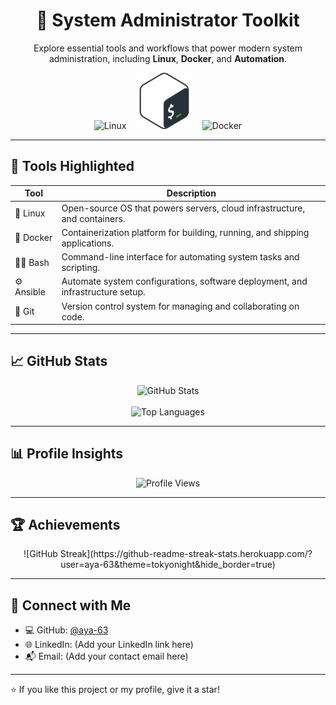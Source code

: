 <h1 align="center">🚀 System Administrator Toolkit</h1>

<p align="center">
  Explore essential tools and workflows that power modern system administration, including <strong>Linux</strong>, <strong>Docker</strong>, and <strong>Automation</strong>.
</p>

<p align="center">
  <img src="https://upload.wikimedia.org/wikipedia/commons/a/af/Tux.png" alt="Linux" width="120"/>
  &nbsp;&nbsp;
  <img src="https://raw.githubusercontent.com/devicons/devicon/master/icons/bash/bash-original.svg" alt="Bash" width="90"/>
  &nbsp;&nbsp;
  <img src="https://www.vectorlogo.zone/logos/docker/docker-official.svg" alt="Docker" width="100"/>
</p>

---

## 🧰 Tools Highlighted

| Tool          | Description                                                                  |
|---------------|------------------------------------------------------------------------------|
| 🐧 Linux      | Open-source OS that powers servers, cloud infrastructure, and containers.     |
| 🐳 Docker     | Containerization platform for building, running, and shipping applications.  |
| 🧑‍💻 Bash      | Command-line interface for automating system tasks and scripting.            |
| ⚙️ Ansible    | Automate system configurations, software deployment, and infrastructure setup.|
| 🔐 Git        | Version control system for managing and collaborating on code.               |

---

## 📈 GitHub Stats

<p align="center">
  <img src="https://github-readme-stats.vercel.app/api?username=aya-63&show_icons=true&count_private=true&theme=tokyonight" alt="GitHub Stats" width="480"/>
  <br><br>
  <img src="https://github-readme-stats.vercel.app/api/top-langs/?username=aya-63&layout=compact&theme=tokyonight" alt="Top Languages" width="300"/>
</p>

---

## 📊 Profile Insights

<p align="center">
  <img src="https://komarev.com/ghpvc/?username=aya-63&label=Profile%20Views&color=blue&style=flat" alt="Profile Views"/>
</p>

---

## 🏆 Achievements

<p align="center">
  ![GitHub Streak](https://github-readme-streak-stats.herokuapp.com/?user=aya-63&theme=tokyonight&hide_border=true)
</p>

---

## 🔗 Connect with Me

- 💻 GitHub: [@aya-63](https://github.com/aya-63)
- 🌐 LinkedIn: (Add your LinkedIn link here)
- 📬 Email: (Add your contact email here)

---

⭐️ If you like this project or my profile, give it a star!  

